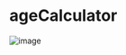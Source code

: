 # ageCalculator

![image](https://github.com/user-attachments/assets/0b1614b9-b7b4-46fc-9784-b1094b0b5457)
